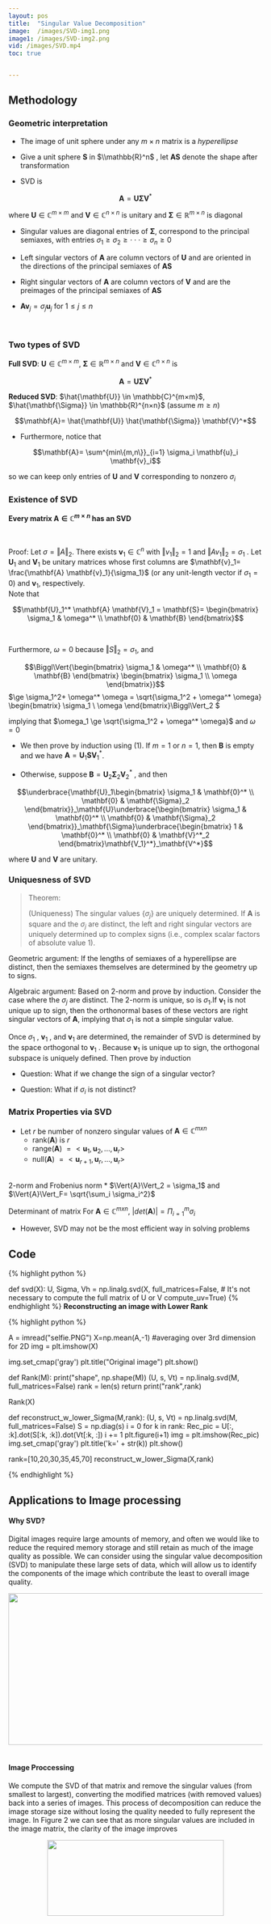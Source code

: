 ```yaml
---
layout: pos
title:  "Singular Value Decomposition"
image:  /images/SVD-img1.png
image1: /images/SVD-img2.png
vid: /images/SVD.mp4
toc: true


---
```


## Methodology

### Geometric interpretation
* The image of unit sphere under any $m \times n$ matrix is a $hyperellipse$

* Give a unit sphere $\mathbf{S}$ in $\\mathbb{R}^n$ , let $\mathbf{A} \mathbf{S}$ denote the shape after transformation

* SVD is

$$\mathbf{A}= \mathbf{U} \mathbf{\Sigma} \mathbf{V}^*$$

  where $\mathbf{U} \in \mathbb{C}^{m×m}$ and $\mathbf{V} \in \mathbb{C}^{n×n}$ is unitary and $\mathbf{\Sigma} \in \mathbb{R}^{m×n}$ is diagonal
<br/>

* Singular values are diagonal entries of $\mathbf{\Sigma}$, correspond to the principal semiaxes, with entries $\sigma_1 \ge \sigma_2 \ge \cdot \cdot \cdot \ge \sigma_n \ge 0$

* Left singular vectors of $\mathbf{A}$ are column vectors of $\mathbf{U}$ and are oriented in the directions of the principal semiaxes of $\mathbf{A} \mathbf{S}$

* Right singular vectors of $\mathbf{A}$ are column vectors of $\mathbf{V}$ and are the preimages of the principal semiaxes of $\mathbf{A} \mathbf{S}$

* $\mathbf{A} \mathbf{v}_j = \sigma_j \mathbf{u}_j$ for $1 \le j \le n$

<br/>

### Two types of SVD
**Full SVD**: $\mathbf{U} \in \mathbb{C}^{m×m}$, $\mathbf{\Sigma} \in \mathbb{R}^{m×n}$ and $\mathbf{V} \in \mathbb{C}^{n×n}$ is

$$\mathbf{A}= \mathbf{U} \mathbf{\Sigma} \mathbf{V}^*$$

**Reduced SVD**: $\hat{\mathbf{U}} \in \mathbb{C}^{m×m}$, $\hat{\mathbf{\Sigma}} \in  \mathbb{R}^{n×n}$ (assume $m \ge n$)

$$\mathbf{A}= \hat{\mathbf{U}} \hat{\mathbf{\Sigma}}  \mathbf{V}^*$$

* Furthermore, notice that

$$\mathbf{A}= \sum^{min\{m,n\}}_{i=1} \sigma_i \mathbf{u}_i \mathbf{v}_i$$

so we can keep only entries of $\mathbf{U}$ and $\mathbf{V}$ corresponding to nonzero $\sigma_i$

### Existence of SVD


**Every matrix $\mathbf{A} \in \mathbb{C}^{m×n}$ has an SVD**

<br/>

Proof: Let $\sigma = \Vert{A}\Vert_2$. There exists $\mathbf{v}_1 \in \mathbb{C}^n$ with $\Vert{v_1}\Vert_2 = 1$ and
$\Vert{Av_1}\Vert_2 = \sigma_1$ . Let $\mathbf{U}_1$ and $\mathbf{V}_1$ be unitary matrices whose first columns are
 $\mathbf{v}_1= \frac{\mathbf{A} \mathbf{v}_1}{\sigma_1}$ (or any unit-length vector if $\sigma_1 = 0$) and $\mathbf{v}_1$, respectively.
<br/>
Note that

$$\mathbf{U}_1^* \mathbf{A} \mathbf{V}_1 = \mathbf{S}= \begin{bmatrix}
    \sigma_1 & \omega^* \\
    \mathbf{0} & \mathbf{B}
\end{bmatrix}$$

<br/>

Furthermore, $\omega =0$ because $\Vert{S}\Vert_2 = \sigma_1$, and

$$\Biggl\Vert{\begin{bmatrix}
    \sigma_1 & \omega^*  \\
    \mathbf{0} & \mathbf{B}
  \end{bmatrix} \begin{bmatrix}
    \sigma_1  \\
   \omega
  \end{bmatrix}}$$
  $\ge \sigma_1^2+ \omega^* \omega = \sqrt{\sigma_1^2 + \omega^* \omega} \begin{bmatrix}
    \sigma_1  \\
   \omega
  \end{bmatrix}\Biggl\Vert_2 $

implying that $\omega_1 \ge \sqrt{\sigma_1^2 + \omega^* \omega}$ and $\omega =0$

* We then prove by induction using (1). If $m = 1$ or $n = 1$, then $\mathbf{B}$ is empty and we have $\mathbf{A} = \mathbf{U}_1 \mathbf{S}\mathbf{V}^*_1$.

* Otherwise, suppose $\mathbf{B} = \mathbf{U}_2 \mathbf{\Sigma}_2 \mathbf{V}^*_2$ , and then

$$\underbrace{\mathbf{U}_1\begin{bmatrix}
    \sigma_1 & \mathbf{0}^*  \\
    \mathbf{0} & \mathbf{\Sigma}_2
  \end{bmatrix}}_\mathbf{U}\underbrace{\begin{bmatrix}
    \sigma_1 & \mathbf{0}^*  \\
    \mathbf{0} & \mathbf{\Sigma}_2
  \end{bmatrix}}_\mathbf{\Sigma}\underbrace{\begin{bmatrix}
    1 & \mathbf{0}^*  \\
    \mathbf{0} & \mathbf{V}^*_2
  \end{bmatrix}\mathbf{V_1}^*}_\mathbf{V^*}$$

where $\mathbf{U}$ and $\mathbf{V}$ are unitary.


### Uniquesness of SVD


<blockquote title="Blockquote title">
  <p>
  Theorem:

  (Uniqueness) The singular values $\{\sigma_j \}$ are uniquely determined. If $\mathbf{A}$ is
  square and the $\sigma_j$ are distinct, the left and right singular vectors are
  uniquely determined up to complex signs (i.e., complex scalar factors of
  absolute value 1).</p>
</blockquote>



Geometric argument: If the lengths of semiaxes of a hyperellipse are
distinct, then the semiaxes themselves are determined by the geometry up
to signs.

Algebraic argument: Based on 2-norm and prove by induction. Consider
the case where the $\sigma_j$ are distinct. The 2-norm is unique, so is $\sigma_1$.If $\mathbf{v}_1$ is not unique up to sign, then the orthonormal bases of these vectors are right singular vectors of $\mathbf{A}$, implying that $\sigma_1$ is not a simple singular value.


Once $\sigma_1$ , $\mathbf{v}_1$ , and $\mathbf{v}_1$ are determined, the remainder of SVD is determined
by the space orthogonal to $\mathbf{v}_1$ . Because $\mathbf{v}_1$ is unique up to sign, the orthogonal subspace is uniquely defined. Then prove by induction

* Question: What if we change the sign of a singular vector?

* Question: What if $\sigma_i$ is not distinct?

### Matrix Properties via SVD
* Let $r$ be number of nonzero singular values of $\mathbf{A} \in \mathbb{C}^{m x n}$
  * rank($\mathbf{A}$)  is $r$
  * range($\mathbf{A}$) $=<\mathbf{u}_1, \mathbf{u}_2, ..., \mathbf{u}_r>$
  * null($\mathbf{A}$) $=<\mathbf{u}_{r+1}, \mathbf{u}_r, ..., \mathbf{u}_r>$
<br/>
2-norm and Frobenius norm
* $\Vert{A}\Vert_2 = \sigma_1$ and $\Vert{A}\Vert_F= \sqrt{\sum_i \sigma_i^2}$

Determinant of matrix
For $\mathbf{A} \in \mathbb{C}^{m x n}$, $|det(\mathbf{A})|= \Pi_{i=1}^m \sigma_i$

* However, SVD may not be the most efficient way in solving problems


## Code

{% highlight python %}

def svd(X):
    U, Sigma, Vh = np.linalg.svd(X,
      full_matrices=False, # It's not necessary to compute the full matrix of U or V
      compute_uv=True)
{% endhighlight %}
**Reconstructing an image with Lower Rank**

{% highlight python %}

A = imread("selfie.PNG")
X=np.mean(A,-1) #averaging over 3rd dimension for 2D
img = plt.imshow(X)

img.set_cmap('gray')
plt.title("Original image")
plt.show()



def Rank(M):
    print("shape", np.shape(M))
    (U, s, Vt) = np.linalg.svd(M, full_matrices=False)
    rank = len(s)
    return print("rank",rank)

Rank(X)

def reconstruct_w_lower_Sigma(M,rank):
    (U, s, Vt) = np.linalg.svd(M, full_matrices=False)
    S = np.diag(s)
    i = 0
    for k in rank:
        Rec_pic = U[:, :k].dot(S[:k, :k]).dot(Vt[:k, :])
        i += 1
        plt.figure(i+1)
        img = plt.imshow(Rec_pic)
        img.set_cmap('gray')
        plt.title('k=' + str(k))
        plt.show()

rank=[10,20,30,35,45,70]
reconstruct_w_lower_Sigma(X,rank)

{% endhighlight %}

## Applications to Image processing

#### **Why SVD?**
Digital images require large amounts of memory, and often we would like to reduce the required memory storage
and still retain as much of the image quality as possible. We can consider using the singular value decomposition
(SVD) to manipulate these large sets of data, which will allow us to identify the components of the image which
contribute the least to overall image quality.

<div style="text-align: center;"> <img src="{{page.image | relative_url}}" height="300" width="1800">
</div>
<br/>

#### **Image Proccessing**

We compute the SVD of that matrix and remove the singular
values (from smallest to largest), converting the modified
matrices (with removed values) back into a series of images.
This process of decomposition can reduce the image storage
size without losing the quality needed to fully represent the
image.
In Figure 2 we can see that as more singular values are
included in the image matrix, the clarity of the image improves

<div style="text-align: center;"> <img src="{{page.image1 | relative_url}}" height="150" width="350">
</div>
